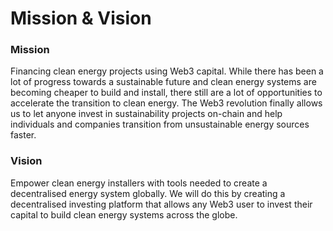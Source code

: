 # Mission & Vision

### Mission

Financing clean energy projects using Web3 capital. While there has been a lot of progress towards a sustainable future and clean energy systems are becoming cheaper to build and install, there still are a lot of opportunities to accelerate the transition to clean energy. The Web3 revolution finally allows us to let anyone invest in sustainability projects on-chain and help individuals and companies transition from unsustainable energy sources faster.

###

### Vision

Empower clean energy installers with tools needed to create a decentralised energy system globally. We will do this by creating a decentralised investing platform that allows any Web3 user to invest their capital to build clean energy systems across the globe.
